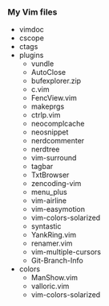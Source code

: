 ### My Vim files
* vimdoc
* cscope
* ctags
* plugins
  * vundle
  * AutoClose
  * bufexplorer.zip
  * c.vim
  * FencView.vim
  * makeprgs
  * ctrlp.vim
  * neocomplcache
  * neosnippet
  * nerdcommenter
  * nerdtree
  * vim-surround
  * tagbar
  * TxtBrowser
  * zencoding-vim
  * menu_plus
  * vim-airline
  * vim-easymotion
  * vim-colors-solarized
  * syntastic
  * YankRing.vim
  * renamer.vim
  * vim-multiple-cursors
  * Git-Branch-Info
* colors
  * ManShow.vim
  * valloric.vim
  * vim-colors-solarized

